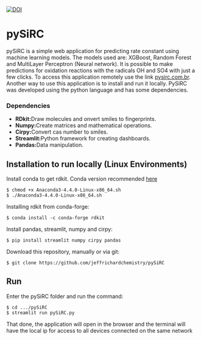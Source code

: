 [![DOI](https://zenodo.org/badge/290038246.svg)](https://zenodo.org/badge/latestdoi/290038246)

# pySiRC

pySiRC is a simple web application for predicting rate constant using machine learning models.
The models used are: XGBoost, Random Forest and MultiLayer Perceptron (Neural network). It is possible to make predictions for oxidation reactions with the radicals OH and SO4 with just a few clicks. To access this application remotely use the link [pysirc.com.br](http://pysirc.com.br/).
Another way to use this application is to install and run it locally. PySiRC was developed using the python language and has some dependencies.

### Dependencies
<ul>
<li><b>RDkit:</b>Draw molecules and onvert smiles to fingerprints.</li>
<li><b>Numpy:</b>Create matrices and mathematical operations.</li>
<li><b>Cirpy:</b>Convert cas number to smiles.</li>
<li><b>Streamlit:</b>Python framework for creating dashboards.</li>
<li><b>Pandas:</b>Data manipulation.</li>
  
</ul>

## Installation to run locally (Linux Environments)

Install conda to get rdkit.
Conda version recommended [here](https://repo.anaconda.com/archive/Anaconda3-4.4.0-Linux-x86_64.sh)
```
$ chmod +x Anaconda3-4.4.0-Linux-x86_64.sh
$ ./Anaconda3-4.4.0-Linux-x86_64.sh
```
Installing rdkit from conda-forge:
```
$ conda install -c conda-forge rdkit
```
Install pandas, streamlit, numpy and cirpy:
```
$ pip install streamlit numpy cirpy pandas
```

Download this repository, manually or via git:
```
$ git clone https://github.com/jeffrichardchemistry/pySiRC
```

## Run
Enter the pySiRC folder and run the command:
```
$ cd .../pySiRC
$ streamlit run pySiRC.py
```
That done, the application will open in the browser and the terminal will have the
local ip for access to all devices connected on the same network


